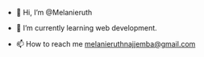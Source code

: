 - 👋 Hi, I’m @Melanieruth

- 🌱 I’m currently learning web development.

- 📫 How to reach me melanieruthnajjemba@gmail.com

